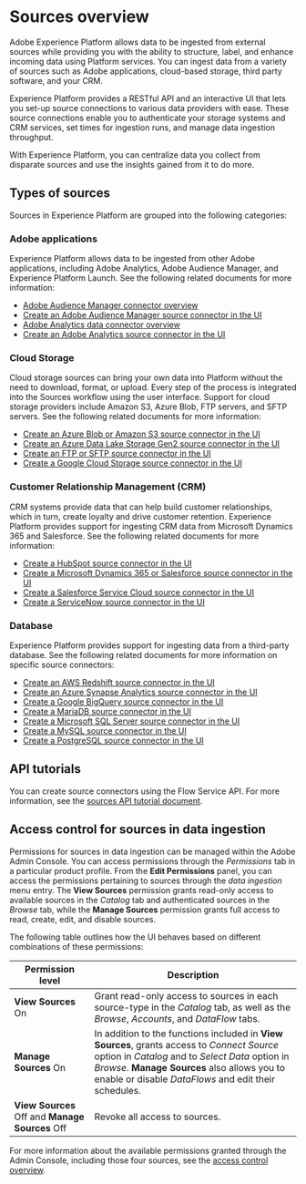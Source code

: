 # Sources overview

Adobe Experience Platform allows data to be ingested from external sources while providing you with the ability to structure, label, and enhance incoming data using Platform services. You can ingest data from a variety of sources such as Adobe applications, cloud-based storage, third party software, and your CRM.

Experience Platform provides a RESTful API and an interactive UI that lets you set-up source connections to various data providers with ease. These source connections enable you to authenticate your storage systems and CRM services, set times for ingestion runs, and manage data ingestion throughput.

With Experience Platform, you can centralize data you collect from disparate sources and use the insights gained from it to do more.

## Types of sources

Sources in Experience Platform are grouped into the following categories:

### Adobe applications

Experience Platform allows data to be ingested from other Adobe applications, including Adobe Analytics, Adobe Audience Manager, and Experience Platform Launch. See the following related documents for more information:

-   [Adobe Audience Manager connector overview](./audience_manager_connector.md)
-   [Create an Adobe Audience Manager source connector in the UI](../../tutorials/sources_tutorial/ui/adobe-applications/aam-ui-tutorial.md)
-   [Adobe Analytics data connector overview](./analytics_data_connector.md)
-   [Create an Adobe Analytics source connector in the UI](../../tutorials/sources_tutorial/ui/adobe-applications/adobe-analytics-ui-tutorial.md)

### Cloud Storage

Cloud storage sources can bring your own data into Platform without the need to download, format, or upload. Every step of the process is integrated into the Sources workflow using the user interface. Support for cloud storage providers include Amazon S3, Azure Blob, FTP servers, and SFTP servers. See the following related documents for more information:

-   [Create an Azure Blob or Amazon S3 source connector in the UI](../../tutorials/sources_tutorial/ui/cloud-storages/amazon-s3-ui-tutorial.md)
-   [Create an Azure Data Lake Storage Gen2 source connector in the UI](../../tutorials/sources_tutorial/ui/cloud-storages/adls-gen2-ui-tutorial.md)
-   [Create an FTP or SFTP source connector in the UI](../../tutorials/sources_tutorial/ui/cloud-storages/ftp-sftp-ui-tutorial.md)
-   [Create a Google Cloud Storage source connector in the UI](../../tutorials/sources_tutorial/ui/cloud-storages/google-cloud-storage-ui-tutorial.md)

### Customer Relationship Management (CRM)

CRM systems provide data that can help build customer relationships, which in turn, create loyalty and drive customer retention. Experience Platform provides support for ingesting CRM data from Microsoft Dynamics 365 and Salesforce. See the following related documents for more information:

-   [Create a HubSpot source connector in the UI](../../tutorials/sources_tutorial/ui/crm/hubspot-tutorial.md)
-   [Create a Microsoft Dynamics 365 or Salesforce source connector in the UI](../../tutorials/sources_tutorial/ui/crm/dynamics-salesforce-ui-tutorial.md)
-   [Create a Salesforce Service Cloud source connector in the UI](../../tutorials/sources_tutorial/ui/crm/salesforce-service-cloud-tutorial.md)
-   [Create a ServiceNow source connector in the UI](../../tutorials/sources_tutorial/ui/crm/servicenow-ui-tutorial.md)

### Database

Experience Platform provides support for ingesting data from a third-party database. See the following related documents for more information on specific source connectors:

-   [Create an AWS Redshift source connector in the UI](../../tutorials/sources_tutorial/ui/databases/amazon-redshift-ui-tutorial.md)
-   [Create an Azure Synapse Analytics source connector in the UI](../../tutorials/sources_tutorial/ui/databases/azure-synapse-analytics-ui-tutorial.md)
-   [Create a Google BigQuery source connector in the UI](../../tutorials/sources_tutorial/ui/databases/google-big-query-ui-tutorial.md)
-   [Create a MariaDB source connector in the UI](../../tutorials/sources_tutorial/ui/databases/google-big-query-ui-tutorial.md)
-   [Create a Microsoft SQL Server source connector in the UI](../../tutorials/sources_tutorial/ui/databases/sql-server-ui-tutorial.md)
-   [Create a MySQL source connector in the UI](../../tutorials/sources_tutorial/ui/databases/mysql-ui-tutorial.md)
-   [Create a PostgreSQL source connector in the UI](../../tutorials/sources_tutorial/ui/databases/postgresql-tutorial.md)

## API tutorials

You can create source connectors using the Flow Service API. For more information, see the [sources API tutorial document](../../tutorials/sources_tutorial/api/sources-api-tutorial.md).

## Access control for sources in data ingestion

Permissions for sources in data ingestion can be managed within the Adobe Admin Console. You can access permissions through the *Permissions* tab in a particular product profile. From the **Edit Permissions** panel, you can access the permissions pertaining to sources through the *data ingestion* menu entry. The **View Sources** permission grants read-only access to available sources in the *Catalog* tab and authenticated sources in the *Browse* tab, while the **Manage Sources** permission grants full access to read, create, edit, and disable sources.

The following table outlines how the UI behaves based on different combinations of these permissions:

| Permission level | Description |
| ---- | ----|
| **View Sources** On | Grant read-only access to sources in each source-type in the *Catalog* tab, as well as the *Browse*, *Accounts*, and *DataFlow* tabs. |
| **Manage Sources** On | In addition to the functions included in **View Sources**, grants access to *Connect Source* option in *Catalog* and to *Select Data* option in *Browse*. **Manage Sources** also allows you to enable or disable *DataFlows* and edit their schedules. |
| **View Sources** Off and **Manage Sources** Off | Revoke all access to sources. |

For more information about the available permissions granted through the Admin Console, including those four sources, see the [access control overview](https://www.adobe.io/apis/experienceplatform/home/permissions-and-sandboxes/permissions-and-sandboxes.html#!api-specification/markdown/narrative/technical_overview/access-control/access-control-overview.md).
